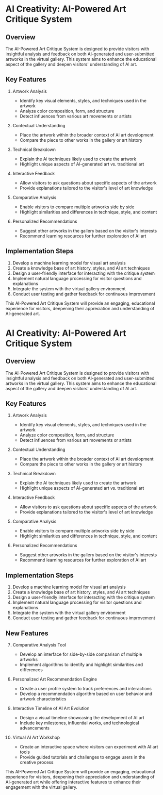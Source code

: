 # AI Creativity: AI-Powered Art Critique System

## Overview
The AI-Powered Art Critique System is designed to provide visitors with insightful analysis and feedback on both AI-generated and user-submitted artworks in the virtual gallery. This system aims to enhance the educational aspect of the gallery and deepen visitors' understanding of AI art.

## Key Features

1. Artwork Analysis
   - Identify key visual elements, styles, and techniques used in the artwork
   - Analyze color composition, form, and structure
   - Detect influences from various art movements or artists

2. Contextual Understanding
   - Place the artwork within the broader context of AI art development
   - Compare the piece to other works in the gallery or art history

3. Technical Breakdown
   - Explain the AI techniques likely used to create the artwork
   - Highlight unique aspects of AI-generated art vs. traditional art

4. Interactive Feedback
   - Allow visitors to ask questions about specific aspects of the artwork
   - Provide explanations tailored to the visitor's level of art knowledge

5. Comparative Analysis
   - Enable visitors to compare multiple artworks side by side
   - Highlight similarities and differences in technique, style, and content

6. Personalized Recommendations
   - Suggest other artworks in the gallery based on the visitor's interests
   - Recommend learning resources for further exploration of AI art

## Implementation Steps

1. Develop a machine learning model for visual art analysis
2. Create a knowledge base of art history, styles, and AI art techniques
3. Design a user-friendly interface for interacting with the critique system
4. Implement natural language processing for visitor questions and explanations
5. Integrate the system with the virtual gallery environment
6. Conduct user testing and gather feedback for continuous improvement

This AI-Powered Art Critique System will provide an engaging, educational experience for visitors, deepening their appreciation and understanding of AI-generated art.
# AI Creativity: AI-Powered Art Critique System

## Overview
The AI-Powered Art Critique System is designed to provide visitors with insightful analysis and feedback on both AI-generated and user-submitted artworks in the virtual gallery. This system aims to enhance the educational aspect of the gallery and deepen visitors' understanding of AI art.

## Key Features

1. Artwork Analysis
   - Identify key visual elements, styles, and techniques used in the artwork
   - Analyze color composition, form, and structure
   - Detect influences from various art movements or artists

2. Contextual Understanding
   - Place the artwork within the broader context of AI art development
   - Compare the piece to other works in the gallery or art history

3. Technical Breakdown
   - Explain the AI techniques likely used to create the artwork
   - Highlight unique aspects of AI-generated art vs. traditional art

4. Interactive Feedback
   - Allow visitors to ask questions about specific aspects of the artwork
   - Provide explanations tailored to the visitor's level of art knowledge

5. Comparative Analysis
   - Enable visitors to compare multiple artworks side by side
   - Highlight similarities and differences in technique, style, and content

6. Personalized Recommendations
   - Suggest other artworks in the gallery based on the visitor's interests
   - Recommend learning resources for further exploration of AI art

## Implementation Steps

1. Develop a machine learning model for visual art analysis
2. Create a knowledge base of art history, styles, and AI art techniques
3. Design a user-friendly interface for interacting with the critique system
4. Implement natural language processing for visitor questions and explanations
5. Integrate the system with the virtual gallery environment
6. Conduct user testing and gather feedback for continuous improvement

## New Features

7. Comparative Analysis Tool
   - Develop an interface for side-by-side comparison of multiple artworks
   - Implement algorithms to identify and highlight similarities and differences

8. Personalized Art Recommendation Engine
   - Create a user profile system to track preferences and interactions
   - Develop a recommendation algorithm based on user behavior and artwork characteristics

9. Interactive Timeline of AI Art Evolution
   - Design a visual timeline showcasing the development of AI art
   - Include key milestones, influential works, and technological advancements

10. Virtual AI Art Workshop
    - Create an interactive space where visitors can experiment with AI art tools
    - Provide guided tutorials and challenges to engage users in the creative process

This AI-Powered Art Critique System will provide an engaging, educational experience for visitors, deepening their appreciation and understanding of AI-generated art while offering interactive features to enhance their engagement with the virtual gallery.

